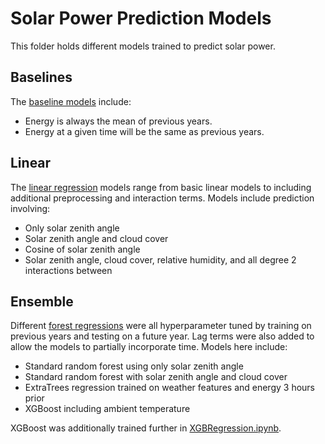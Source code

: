 # Solar Power Prediction Models

This folder holds different models trained to predict solar power.

## Baselines

The [baseline models](9068_BaselineModels.ipynb) include:
- Energy is always the mean of previous years.
- Energy at a given time will be the same as previous years.

## Linear

The [linear regression](9068_LinearRegressionModels.ipynb) models range from basic linear models to including additional preprocessing and interaction terms. Models include prediction involving:
- Only solar zenith angle
- Solar zenith angle and cloud cover
- Cosine of solar zenith angle
- Solar zenith angle, cloud cover, relative humidity, and all degree 2 interactions between

## Ensemble

Different [forest regressions](9068_ForestModels.ipynb) were all hyperparameter tuned by training on previous years and testing on a future year. Lag terms were also added to allow the models to partially incorporate time. Models here include:
- Standard random forest using only solar zenith angle
- Standard random forest with solar zenith angle and cloud cover
- ExtraTrees regression trained on weather features and energy 3 hours prior 
- XGBoost including ambient temperature

XGBoost was additionally trained further in [XGBRegression.ipynb](XGBRegression.ipynb).
